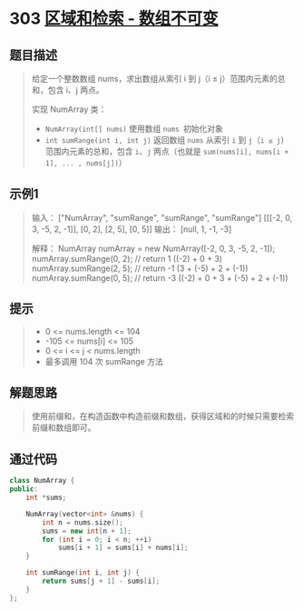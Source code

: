 # 303 [区域和检索 - 数组不可变](https://leetcode-cn.com/problems/range-sum-query-immutable/)

## 题目描述

> 给定一个整数数组  nums，求出数组从索引 i 到 j（i ≤ j）范围内元素的总和，包含 i、j 两点。
>
> 实现 NumArray 类：
>
> - `NumArray(int[] nums)` 使用数组 `nums `初始化对象
> - `int sumRange(int i, int j)` 返回数组 `nums` 从索引 `i` 到 `j`（`i ≤ j`）范围内元素的总和，包含 `i`、`j` 两点（也就是 `sum(nums[i], nums[i + 1], ... , nums[j])`）

## 示例1

> 输入：
> ["NumArray", "sumRange", "sumRange", "sumRange"]
> [[[-2, 0, 3, -5, 2, -1]], [0, 2], [2, 5], [0, 5]]
> 输出：
> [null, 1, -1, -3]
>
> 解释：
> NumArray numArray = new NumArray([-2, 0, 3, -5, 2, -1]);
> numArray.sumRange(0, 2); // return 1 ((-2) + 0 + 3)
> numArray.sumRange(2, 5); // return -1 (3 + (-5) + 2 + (-1)) 
> numArray.sumRange(0, 5); // return -3 ((-2) + 0 + 3 + (-5) + 2 + (-1))

## 提示

>- 0 <= nums.length <= 104
>- -105 <= nums[i] <= 105
>- 0 <= i <= j < nums.length
>- 最多调用 104 次 sumRange 方法

## 解题思路

>使用前缀和，在构造函数中构造前缀和数组，获得区域和的时候只需要检索前缀和数组即可。

## 通过代码

```cpp
class NumArray {
public:
    int *sums;

    NumArray(vector<int> &nums) {
        int n = nums.size();
        sums = new int[n + 1];
        for (int i = 0; i < n; ++i)
            sums[i + 1] = sums[i] + nums[i];
    }

    int sumRange(int i, int j) {
        return sums[j + 1] - sums[i];
    }
};
```

